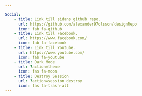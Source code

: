 ```yaml
---

Social:
    - title: Link till sidans github repo.
      url: https://github.com/alexander97olsson/designRepo
      icon: fab fa-github
    - title: Link till Facebook.
      url: https://www.facebook.com/
      icon: fab fa-facebook
    - title: Link till Youtube.
      url: https://www.youtube.com/
      icon: fab fa-youtube
    - title: Dark Mode
      url: ?action=theme
      icon: fas fa-moon
    - title: Destroy Session
      url: ?action=session_destroy
      icon: fas fa-trash-alt
---
```

